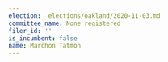 ```yaml
---
election: _elections/oakland/2020-11-03.md
committee_name: None registered
filer_id: ''
is_incumbent: false
name: Marchon Tatmon
---
```

